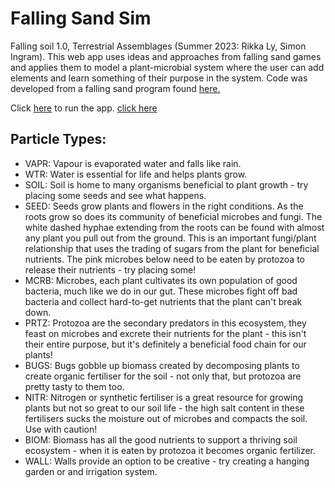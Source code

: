 # Falling Sand Sim

Falling soil 1.0, Terrestrial Assemblages (Summer 2023: Rikka Ly, Simon Ingram). This web app uses ideas and approaches from falling sand games and applies them to model a plant-microbial system where the user can add elements and learn something of their purpose in the system. Code was developed from a falling sand program found [here.](https://github.com/ObviousNonsense/FallingSand)

Click [here](https://terrestrialassemblages.github.io/Falling-Soil/) to run the app.
<a href="https://terrestrialassemblages.github.io/Falling-Soil/" target="_blank">click here</a>

## Particle Types:
- VAPR: Vapour is evaporated water and falls like rain.
- WTR: Water is essential for life and helps plants grow. 
- SOIL: Soil is home to many organisms beneficial to plant growth - try placing some seeds and see what happens. 
- SEED: Seeds grow plants and flowers in the right conditions. As the roots grow so does its community of beneficial microbes and fungi. The white dashed hyphae extending from the roots can be found with almost any plant you pull out from the ground. This is an important fungi/plant relationship that uses the trading of sugars from the plant for beneficial nutrients. The pink microbes below need to be eaten by protozoa to release their nutrients - try placing some!
- MCRB: Microbes, each plant cultivates its own population of good bacteria, much like we do in our gut. These microbes fight off bad bacteria and collect hard-to-get nutrients that the plant can't break down. 
- PRTZ: Protozoa are the secondary predators in this ecosystem, they feast on microbes and excrete their nutrients for the plant - this isn't their entire purpose, but it's definitely a beneficial food chain for our plants! 
- BUGS: Bugs gobble up biomass created by decomposing plants to create organic fertiliser for the soil -  not only that, but protozoa are pretty tasty to them too. 
- NITR: Nitrogen or synthetic fertiliser is a great resource for growing plants but not so great to our soil life - the high salt content in these fertilisers sucks the moisture out of microbes and compacts the soil. Use with caution! 
- BIOM: Biomass has all the good nutrients to support a thriving soil ecosystem - when it is eaten by protozoa it becomes organic fertilizer.
- WALL: Walls provide an option to be creative - try creating a hanging garden or and irrigation system.

</pre>

